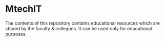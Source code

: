 # MtechIT
The contents of this repository contains educational resources which are shared by the faculty & collegues.
It can be used only for educational purposes.

